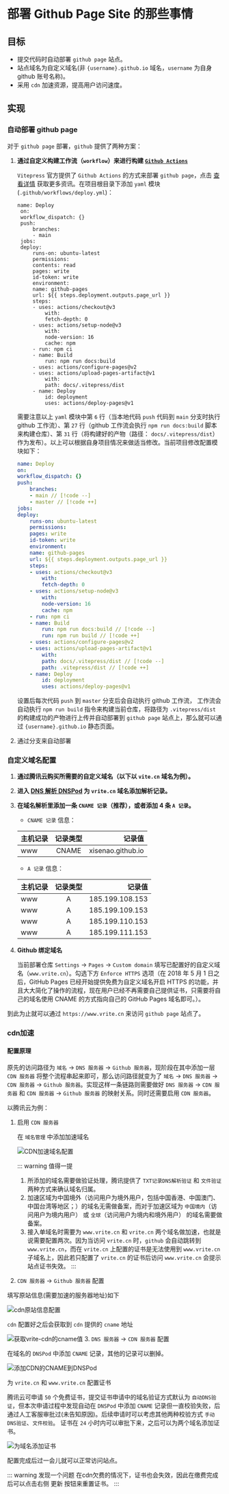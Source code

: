 # 部署 Github Page Site 的那些事情

## 目标

- 提交代码时自动部署 `github page` 站点。
- 站点域名为自定义域名(非 `{username}.github.io` 域名，`username` 为自身 github 账号名称)。
- 采用 `cdn` 加速资源，提高用户访问速度。

## 实现

### 自动部署 github page

对于 `github page` 部署，`github` 提供了两种方案：

1. **通过自定义构建工作流（`workflow`）来进行构建 [`Github Actions`](https://www.ruanyifeng.com/blog/2019/09/getting-started-with-github-actions.html)**

   `Vitepress` 官方提供了 `Github Actions` 的方式来部署 `github page`，点击 [查看详情](https://vitepress.dev/guide/deploy#github-pages) 获取更多资讯。在项目根目录下添加 `yaml` 模块(`.github/workflows/deploy.yml`)：

   ```yaml{6,27,31}
   name: Deploy
    on:
    workflow_dispatch: {}
    push:
        branches:
        - main
    jobs:
    deploy:
        runs-on: ubuntu-latest
        permissions:
        contents: read
        pages: write
        id-token: write
        environment:
        name: github-pages
        url: ${{ steps.deployment.outputs.page_url }}
        steps:
        - uses: actions/checkout@v3
            with:
            fetch-depth: 0
        - uses: actions/setup-node@v3
            with:
            node-version: 16
            cache: npm
        - run: npm ci
        - name: Build
            run: npm run docs:build
        - uses: actions/configure-pages@v2
        - uses: actions/upload-pages-artifact@v1
            with:
            path: docs/.vitepress/dist
        - name: Deploy
            id: deployment
            uses: actions/deploy-pages@v1
   ```

    需要注意以上 `yaml` 模块中第 `6` 行（当本地代码 `push` 代码到 `main` 分支时执行 github 工作流）、第 `27` 行（github 工作流会执行 `npm run docs:build` 脚本来构建仓库）、第 `31` 行（将构建好的产物（路径： `docs/.vitepress/dist`）作为发布）。以上可以根据自身项目情况来做适当修改。当前项目修改配置模块如下：

    ```yaml
    name: Deploy
    on:
    workflow_dispatch: {}
    push:
        branches:
        - main // [!code --]
        - master // [!code ++]
    jobs:
    deploy:
        runs-on: ubuntu-latest
        permissions:
        pages: write
        id-token: write
        environment:
        name: github-pages
        url: ${{ steps.deployment.outputs.page_url }}
        steps:
        - uses: actions/checkout@v3
            with:
            fetch-depth: 0
        - uses: actions/setup-node@v3
            with:
            node-version: 16
            cache: npm
        - run: npm ci
        - name: Build
            run: npm run docs:build // [!code --]
            run: npm run build // [!code ++]
        - uses: actions/configure-pages@v2
        - uses: actions/upload-pages-artifact@v1
            with:
            path: docs/.vitepress/dist // [!code --]
            path: .vitepress/dist // [!code ++]
        - name: Deploy
            id: deployment
            uses: actions/deploy-pages@v1
    ```

    设置后每次代码 `push` 到 `master` 分支后会自动执行 github 工作流， 工作流会自动执行 `npm run build` 指令来构建当前仓库，将路径为 `.vitepress/dist` 的构建成功的产物进行上传并自动部署到 `github page` 站点上，那么就可以通过 `{username}.github.io` 静态页面。
2. 通过分支来自动部署

### 自定义域名配置

1. **通过腾讯云购买所需要的自定义域名（以下以 `vite.cn` 域名为例）。**
2. **进入 [DNS 解析 DNSPod](https://console.cloud.tencent.com/cns) 为 `vrite.cn` 域名添加解析记录。**
3. **在域名解析里添加一条 `CNAME 记录`（推荐），或者添加 4 条 `A 记录`。**

   - `CNAME 记录` 信息：

   | 主机记录  |   记录类型  |  记录值           |
   | -------  | :-------: | ----------------: |
   | www      | CNAME     | xisenao.github.io |

   - `A 记录` 信息：

   | 主机记录  |   记录类型  |  记录值          |
   | -------  | :-------: | --------------: |
   | www      | A         | 185.199.108.153 |
   | www      | A         | 185.199.109.153 |
   | www      | A         | 185.199.110.153 |
   | www      | A         | 185.199.111.153 |

4. **Github 绑定域名**

   当前部署仓库 `Settings` -> `Pages` -> `Custom domain` 填写已配置好的自定义域名（`www.vrite.cn`）。勾选下方 `Enforce HTTPS` 选项（在 2018 年 5 月 1 日之后，GitHub Pages 已经开始提供免费为自定义域名开启 HTTPS 的功能，并且大大简化了操作的流程，现在用户已经不再需要自己提供证书，只需要将自己的域名使用 CNAME 的方式指向自己的 GitHub Pages 域名即可。）。

到此为止就可以通过 `https://www.vrite.cn` 来访问 `github page` 站点了。

### cdn加速

#### 配置原理

原先的访问路径为 `域名` -> `DNS 服务器` -> `Github 服务器`，现阶段在其中添加一层 `CDN 服务器` 将整个流程串起来即可，那么访问路径就变为了 `域名` -> `DNS 服务器` -> `CDN 服务器` -> `Github 服务器`。实现这样一条链路则需要做好 `DNS 服务器` -> `CDN 服务器` 和 `CDN 服务器` -> `Github 服务器` 的映射关系。同时还需要启用 `CDN 服务器`。

以腾讯云为例：

1. 启用 `CDN 服务器`

   在 `域名管理` 中添加加速域名

   ![CDN加速域名配置](/cdn-domain-name-configuration.png)

   ::: warning 值得一提
    1. 所添加的域名需要做验证处理，腾讯提供了 `TXT记录DNS解析验证` 和 `文件验证` 两种方式来确认域名归属。
    2. 加速区域为中国境外（访问用户为境外用户，包括中国香港、中国澳门、中国台湾等地区；）的域名无需做备案，而对于加速区域为 `中国境内`（访问用户为境内用户） 或 `全球`（访问用户为境内和境外用户） 的域名需要做备案。
    3. 接入单域名时需要为 `www.vrite.cn` 和 `vrite.cn` 两个域名做加速，也就是说需要配置两次。因为当访问 `vrite.cn` 时，`github` 会自动跳转到 `www.vrite.cn`，而在 `vrite.cn` 上配置的证书是无法使用到 `www.vrite.cn` 子域名上，因此若只配置了 `vrite.cn` 的证书后访问 `www.vrite.cn` 会提示站点证书失效。
   :::

2. `CDN 服务器` -> `Github 服务器` 配置

填写原站信息(需要加速的服务器地址)如下

![cdn原站信息配置](/cdn-original-station-information-configuration.png)

`cdn` 配置好之后会获取到 `cdn` 提供的 `cname` 地址

![获取vrite-cdn的cname值](/get-vrite-cdn-cname-value.png)
3. `DNS 服务器` -> `CDN 服务器` 配置

在域名的 `DNSPod` 中添加 `CNAME` 记录，其他的记录可以删掉。

![添加CDN的CNAME到DNSPod](/add-cdn-cname-to-dnspod.png)

为 `vrite.cn` 和 `www.vrite.cn` 配置证书

腾讯云可申请 `50` 个免费证书，提交证书申请中的域名验证方式默认为 `自动DNS验证`，但本次申请过程中发现自动在 `DNSPod` 中添加 `CNAME` 记录但一直校验失败，后通过人工客服审批过(未告知原因)。后续申请时可以考虑其他两种校验方式 `手动DNS验证`、`文件校验`。 证书在 `24` 小时内可以审批下来，之后可以为两个域名添加证书。

![为域名添加证书](/add-certificate-to-domain-name.png)

配置完成后过一会儿就可以正常访问站点。

::: warning 发现一个问题
    在cdn欠费的情况下，证书也会失效，因此在缴费完成后可以点击右侧 更新 按钮来重置证书。
:::
